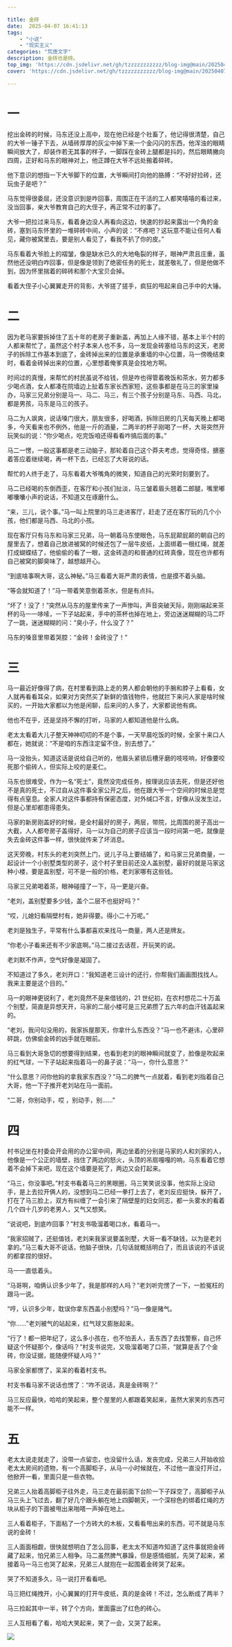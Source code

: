 ```yaml
---

title: 金砖  
date:  2025-04-07 16:41:13  
tags:  
    - "小说"
    - "现实主义"
categories: "荒唐文字"  
description: 金砖也是砖。
top_img: 'https://cdn.jsdelivr.net/gh/tzzzzzzzzzzz/blog-img@main/20250407164353944.png'  
cover: 'https://cdn.jsdelivr.net/gh/tzzzzzzzzzzz/blog-img@main/20250407164353944.png'

---
```

# 一

挖出金砖的时候，马东还没上高中，现在他已经是个社畜了，他记得很清楚，自己的大爷一锤子下去，从墙砖厚厚的灰尘中掉下来一个金闪闪的东西，他浑浊的眼睛瞬间放大了，却装作若无其事的样子，一脚踩在金砖上腿都是抖的，然后眼睛撇向四周，正好和马东的眼神对上，他正蹲在大爷不远处搬着碎砖。

他下意识的想指一下大爷脚下的位置，大爷瞬间打向他的胳膊：“不好好捡砖，还玩虫子是吧？”

马东觉得很委屈，还没意识到是咋回事，周围正在干活的工人都笑嘻嘻的看过来，没当回事，亲大爷教育自己的大侄子，再正常不过的事了。

大爷一把拉过来马东，看着身边没人再看向这边，快速的抄起来露出一个角的金砖，塞到马东怀里的一堆碎砖中间，小声的说：“不疼吧？这玩意不能让任何人看见，藏你被窝里去，要是别人看见了，看我不扒了你的皮。”

马东看着大爷脸上的褶皱，像是缺水已久的大地龟裂的样子，眼神严肃且庄重，虽然他还没明白咋回事，但是像是领到了绝密任务的死士，就差敬礼了，但是他做不到，因为怀里揣着的碎砖和那个大宝贝会掉。

看着大侄子小心翼翼走开的背影，大爷搓了搓手，疯狂的甩起来自己手中的大锤。

# 二

因为老马家要拆掉住了五十年的老房子重新盖，再加上人缘不错，基本上半个村的人都来帮忙了，虽然这个村子本来人也不多，马一发现金砖塞给马东的这天，老房子的拆除工作基本到底了，金砖掉出来的位置是承重墙的中心位置，马一傍晚结束时，看着金砖掉出来的位置，心里想着俺爹真是会找地方啊。

时间过的真慢，来帮忙的村民虽说不给钱，但是咋也得管着晚饭和茶水，劳力都多少喝点酒，女人都凑在院墙边上扯着东家长西家短，这些事都是在马三的家里操办，马家三兄弟分别是马一、马二、马三，有三个孩子分别是马东、马西、马北，都是男孩，马东是马三的孩子。

马二为人飒爽，说话嗓门很大，朋友很多，好喝酒，拆除旧房的几天每天晚上都喝多，今天看来也不例外，他是一斤的酒量，二两半的杯子刚喝了一杯，大哥突然开玩笑似的说：“你少喝点，吃完饭咱还得看看咋搞后面的事。”

马二一愣，一般这事都是老三动脑子，那轮着自己这个莽夫考虑，觉得奇怪，搪塞着答应着继续喝，再一杯下去，已经忘了大哥说的话。

帮忙的人终于走了，马东看着大爷嘴角的微笑，知道自己的光荣时刻要到了。

马二已经喝的东倒西歪，在客厅和小孩们扯淡，马三皱着眉头翘着二郎腿，嘴里嘟嘟囔囔小声的说话，不知道又在琢磨什么。

“来，三儿，说个事。”马一叫上院里的马三走进客厅，赶走了还在客厅玩的几个小孩，他们都是马西、马北的小孩。

现在客厅只有马东和马家三兄弟，马一朝着马东使眼色，马东屁颠屁颠的朝自己的屋里去了，想着自己放进被窝的时候还包了一层牛皮纸，上面绑着一根红绳，就差打成蝴蝶结了，他偷偷的看了一眼，这金砖造的和普通的红砖真像，现在也许都有自己被窝的脚臭味了，越想越开心。

“到底啥事啊大哥，这么神秘。”马三看着大哥严肃的表情，也是摸不着头脑。

“等会就知道了！”马一带着笑意倒着茶水，但是有点抖。

“坏了！没了！”突然从马东的屋里传来了一声惨叫，声音突破天际，刚刚端起来茶杯的马一一哆嗦，一下子站起来，手中的茶杯也掉在地上，旁边迷迷糊糊的马二吓了一跳，迷迷糊糊的问：“臭小子，什么没了？”

马东的嗓音里带着哭腔：“金砖！金砖没了！”

# 三

马一最近好像得了病，在村里看到路上走的男人都会朝他的手腕和脖子上看看，女人就再看看耳朵，如果对方突然买了新鲜的值钱物件，他就拦下来问人家是啥时候买的，一开始大家都以为他是闲聊，后来问的人多了，大家都说他有病。

他也不在乎，还是坚持不懈的打听，马家的人都知道他是什么病。

老太太看着大儿子整天神神叨叨的不是个事，一天早晨吃饭的时候，全家十来口人都在，她就说：“不是咱的东西注定留不住，别去想了。”

马一没抬头，知道这话是说给自己听的，他眉头紧锁后槽牙磨的吱吱响，好像要咬死那个偷砖人，但实际上咬的是麦仁。

马东也很难受，作为一名“死士”，竟然没完成任务，按理说应该去死，但是还好他不是真的死士，不过自从这件事全家公开之后，他在跟大爷一个空间的时候总是觉得有点窒息。全家人对这件事都持有保密态度，对外缄口不言，好像从没发生过，但是心里却都患得患失。

马家的新房刚盖好的时候，是全村最好的房子，两层，带院，比周围的房子高出一大截，人人都夸房子盖得好，马一以为自己的房子应该当一段时间第一吧，就像是失去金砖这件事一样，很快就传来了坏消息。

这天旁晚，村东头的老刘突然上门，说儿子马上要结婚了，和马家三兄弟商量，一起设计一个小别墅类型的房子，这个村子里目前还没人盖别墅，最好的就是马家这种小楼，要是盖别墅，可不是一般的价格，老刘家哪有这些钱。

马家三兄弟喝着茶，眼神碰撞了一下，马一更是兴奋。

“老刘，盖别墅要多少钱，盖个二层不也挺好吗？”

“哎，儿媳妇看隔壁村有，她非得要。得小二十万呢。”

老刘是独生子，平常有什么事都喜欢来找马一商量，两人还是牌友。

“你老小子看来还有不少家底啊。”马二接过去话茬，开玩笑的说。

老刘默不作声，空气好像是凝固了。

不知道过了多久，老刘开口：“我知道老三设计的还行，你帮我们画画图找找人。我来主要是这个目的。”

马一的眼神更锐利了，老刘竟然不是来借钱的，21 世纪初，在农村想花二十万盖个别墅，简直是异想天开，马家的二层小楼可是三兄弟攒了五六年的血汗钱盖起来的。

“老刘，我问句没用的，我家拆屋那天，你拿什么东西没？”马一也不避讳，心里砰砰跳，仿佛偷金砖的凶手就在眼前。

马三看到大哥急切的想要得到结果，也看到老刘的眼神瞬间就变了，脸像是吹起来的红气球，一下子站起来指着马一的鼻子说：“马一，你什么意思？”

“什么意思？问你他妈的拿我家东西没？”马二的脾气一点就着，看到老刘指着自己大哥，他一下子推开老刘站在马一面前。

“二哥，你别动手，哎 ，别动手，别……”

# 四

村书记坐在村委会开会用的办公室中间，两边坐着的分别是马家的人和刘家的人，他像是一个公正的墙壁，挡住了两边的怒火，头顶的吊扇嘎嘎的响，马东看着它想着不会掉下来吧，现在这个墙要是死了，两边又会打起来。

“马三，你没事吧。”村支书看着马三的黑眼圈，马三笑笑说没事，他实际上没动手，是上去拉开俩人的，没想到马二已经一拳打上去了，老刘反应挺快，躲开了，打在了马三脸上，双方有纠缠了一会引来了隔壁屋的妇女同志，都一头雾水的看着几个四十几岁的老男人，又气又想笑。

“说说吧，到底咋回事？”村支书吸溜着喝口水，看着马一。

“我家招贼了，还挺值钱，老刘来我家说要盖别墅，大哥一看不缺钱，以为是老刘拿的。”马三看大哥不说话，他脑子很快，几句话就概括明白了，而且该说的不该说的都拿捏的很好。

马一一直低着头。

“马哥啊，咱俩认识多少年了，我是那样的人吗？”老刘听完愣了一下，一脸冤枉的跟马一说。

“哼，认识多少年，耽误你拿东西盖小别墅吗？”马一像是赌气。

“你……”老刘被气的站起来，红气球又膨胀起来。

“行了！都一把年纪了，这么多小孩在，也不怕丢人，丢东西了去找警察，自己怀疑这个怀疑那个，像话吗？”村支书说完，又吸溜着喝了口茶，“就算是丢了个金砖，你没证据，能随便怀疑人吗？”

马家全家都愣了，呆呆的看着村支书。

村支书看马家不说话也愣了：“咋不说话，真是金砖啊？”

马三反应最快，哈哈的笑起来，整个屋里的人都跟着笑起来，虽然大家笑的东西可能不一样。

# 五

老太太说走就走了，没带一点留恋，也没留什么话，发丧完成，兄弟三人开始收拾老太太房间的遗物，有一个高脚柜子，从马一小时候就在，不过他一直没打开过，他掀开一看，里面只是一些衣物。

兄弟三人抬着高脚柜子往外走，马三走在最前面下台阶一下子踩空了，高脚柜子从马三头上飞过去，翻了好几个跟头躺在地上四脚朝天，一个深棕色的绑着红绳的方块从柜子的下面被甩出来啪嗒一声掉在地上。

三人看着柜子，下面粘了一个方砖大的木板，又看看甩出来的东西，可不就是马东说的金砖！

三人面面相觑，很快就想明白了怎么回事，老太太不知道咋知道了这件事就把金砖藏了起来，怕兄弟三人相争。马二虽然脾气暴躁，但是感情细腻，先哭了起来，紧接着马一马三也哭了起来，兄弟三人就抱在一起围着金砖哭了起来。

哭了不知道多久，马一说打开看看吧。

马三把红绳拽开，小心翼翼的打开牛皮纸，真的是金砖！不过，怎么断成了两半？

马三捡起其中一半，转了个方向，里面露出了红色的砖心。

三人互相看了看，哈哈大笑起来，笑了一会，又哭了起来。

![](https://cdn.jsdelivr.net/gh/tzzzzzzzzzzz/blog-img@main/20250407164353944.png)